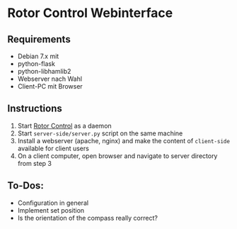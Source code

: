 Rotor Control Webinterface
==========================

## Requirements

- Debian 7.x mit
 - python-flask
 - python-libhamlib2
 - Webserver nach Wahl
- Client-PC mit Browser

## Instructions

1. Start [Rotor Control](http://gitlab.stefan-urban.de/stefan.urban/rotor-control) as a daemon
2. Start `server-side/server.py` script on the same machine
3. Install a webserver (apache, nginx) and make the content of `client-side` available for client users
4. On a client computer, open browser and navigate to server directory from step 3


## To-Dos:

- Configuration in general
- Implement set position
- Is the orientation of the compass really correct?
